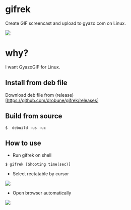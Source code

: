 # gifrek
Create GIF screencast and upload to gyazo.com on Linux.

<img src="https://i.gyazo.com/81157564d5dc9085071630c612ef6f21.gif">

# why?

I want GyazoGIF for Linux.

## Install from deb file

Download deb file from (release)[https://github.com/drobune/gifrek/releases]

## Build from source

`$  debuild -us -uc`

## How to use

- Run gifrek on shell

`$ gifrek [Shooting time(sec)]`

- Select rectatable by cursor

<img src="https://i.gyazo.com/c429feb7cc5dade5cde1872c73aaa96c.gif">

- Open browser automatically

<img src="https://i.gyazo.com/164a4818c3500b4779cf879bc3a0ddf1.gif">

